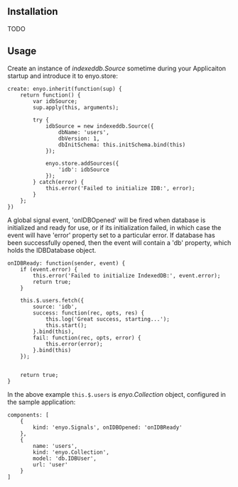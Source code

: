 Installation
------------
TODO

Usage
------
Create an instance of _indexeddb.Source_ sometime during your Applicaiton
startup and introduce it to enyo.store:
  
    create: enyo.inherit(function(sup) {
        return function() {
            var idbSource;
            sup.apply(this, arguments);

            try {
                idbSource = new indexeddb.Source({
                    dbName: 'users',
                    dbVersion: 1,
                    dbInitSchema: this.initSchema.bind(this)
                });

                enyo.store.addSources({
                    'idb': idbSource
                });
            } catch(error) {
                this.error('Failed to initialize IDB:', error);
            }
        };
    })
  
A global signal event, 'onIDBOpened' will be fired when database is initialized
and ready for use, or if its initialization failed, in which case the event
will have 'error' property set to a particular error. If database has been
successfully opened, then the event will contain a 'db' property, which holds
the IDBDatabase object.

    onIDBReady: function(sender, event) {
        if (event.error) {
            this.error('Failed to initialize IndexedDB:', event.error);
            return true;
        }

        this.$.users.fetch({
            source: 'idb',
            success: function(rec, opts, res) {
                this.log('Great success, starting...');
                this.start();
            }.bind(this),
            fail: function(rec, opts, error) {
                this.error(error);
            }.bind(this)
        });


        return true;
    }
    
In the above example `this.$.users` is _enyo.Collection_ object, configured in
the sample application:

    components: [
        {
            kind: 'enyo.Signals', onIDBOpened: 'onIDBReady'
        },
        {
            name: 'users',
            kind: 'enyo.Collection',
            model: 'db.IDBUser',
            url: 'user'
        }
    ]